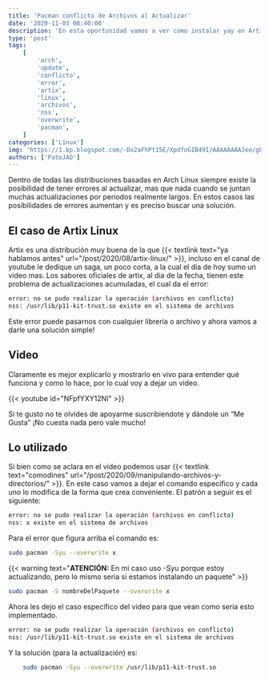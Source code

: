 ```yaml
---
title: 'Pacman conflicto de Archivos al Actualizar'
date: '2020-11-03 08:40:00'
description: 'En esta oportunidad vamos a ver como instalar yay en Artix linux'
type: 'post'
tags:
    [
        'arch',
        'update',
        'conflicto',
        'error',
        'artix',
        'linux',
        'archivos',
        'nss',
        'overwrite',
        'pacman',
    ]
categories: ['Linux']
img: 'https://1.bp.blogspot.com/-Dx2aFhPt15E/XpdfoGIB49I/AAAAAAAAJeo/gPrQbF9IOjEPK8jAYiO-_JeuEM6OZvg8ACPcBGAsYHg/s1600/Error%2Bal%2Bconfirmar%2Bla%2Btransacci%25C3%25B3n.png'
authors: ['PatoJAD']
---
```


Dentro de todas las distribuciones basadas en Arch Linux siempre existe la posibilidad de tener errores al actualizar, mas que nada cuando se juntan muchas actualizaciones por periodos realmente largos. En estos casos las posibilidades de errores aumentan y es preciso buscar una solución.

## El caso de Artix Linux

Artix es una distribución muy buena de la que {{< textlink text="ya hablamos antes" url="/post/2020/08/artix-linux/" >}}, incluso en el canal de youtube le dedique un saga, un poco corta, a la cual el dia de hoy sumo un video mas. Los sabores oficiales de artix, al dia de la fecha, tienen este problema de actualizaciones acumuladas, el cual da el error:

```bash
error: no se pudo realizar la operación (archivos en conflicto)
nss: /usr/lib/p11-kit-trust.so existe en el sistema de archivos
```

Este error puede pasarnos con cualquier librería o archivo y ahora vamos a darle una solución simple!

## Video

Claramente es mejor explicarlo y mostrarlo en vivo para entender qué funciona y como lo hace, por lo cual voy a dejar un video.

{{< youtube id="NFpfYXY12NI" >}}

Si te gusto no te olvides de apoyarme suscribiendote y dándole un “Me Gusta” ¡No cuesta nada pero vale mucho!

## Lo utilizado

Si bien como se aclara en el video podemos usar {{< textlink text="comodines" url="/post/2020/09/manipulando-archivos-y-directorios/" >}}. En este caso vamos a dejar el comando específico y cada uno lo modifica de la forma que crea conveniente. El patrón a seguir es el siguiente:

```bash
error: no se pudo realizar la operación (archivos en conflicto)
nss: x existe en el sistema de archivos
```

Para el error que figura arriba el comando es:

```zsh
sudo pacman -Syu --overwrite x
```

{{< warning text="**ATENCIÓN:** En mi caso uso -Syu porque estoy actualizando, pero lo mismo seria si estamos instalando un paquete" >}}

```zsh
sudo pacman -S nombreDelPaquete --overwrite x
```

Ahora les dejo el caso específico del video para que vean como seria esto implementado.

```bash
error: no se pudo realizar la operación (archivos en conflicto)
nss: /usr/lib/p11-kit-trust.so existe en el sistema de archivos
```

Y la solución (para la actualización) es:

```zsh
    sudo pacman -Syu --overwrite /usr/lib/p11-kit-trust.so
```
